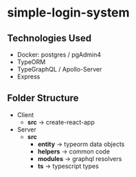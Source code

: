 # simple-login-system

## Technologies Used
- Docker: postgres / pgAdmin4
- TypeORM
- TypeGraphQL / Apollo-Server
- Express

## Folder Structure 
 - Client 
	 - **src** -> create-react-app
 - Server
	 - **src**
		 - **entity** -> typeorm data objects
		 - **helpers** -> common code
		 - **modules** -> graphql resolvers
		 - **ts** -> typescript types